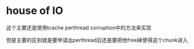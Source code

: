 # house of IO

这个主要还是使用tcache perthread corruption中的方法来实现

但是主要的区别就是要申请出perthread后还是要把他free掉使得这个chunk进入